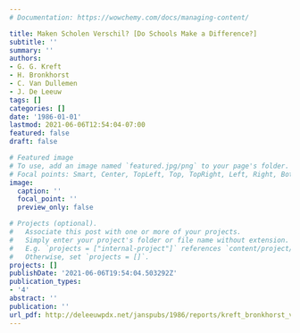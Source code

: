 ```yaml
---
# Documentation: https://wowchemy.com/docs/managing-content/

title: Maken Scholen Verschil? [Do Schools Make a Difference?]
subtitle: ''
summary: ''
authors:
- G. G. Kreft
- H. Bronkhorst
- C. Van Dullemen
- J. De Leeuw
tags: []
categories: []
date: '1986-01-01'
lastmod: 2021-06-06T12:54:04-07:00
featured: false
draft: false

# Featured image
# To use, add an image named `featured.jpg/png` to your page's folder.
# Focal points: Smart, Center, TopLeft, Top, TopRight, Left, Right, BottomLeft, Bottom, BottomRight.
image:
  caption: ''
  focal_point: ''
  preview_only: false

# Projects (optional).
#   Associate this post with one or more of your projects.
#   Simply enter your project's folder or file name without extension.
#   E.g. `projects = ["internal-project"]` references `content/project/deep-learning/index.md`.
#   Otherwise, set `projects = []`.
projects: []
publishDate: '2021-06-06T19:54:04.503292Z'
publication_types:
- '4'
abstract: ''
publication: ''
url_pdf: http://deleeuwpdx.net/janspubs/1986/reports/kreft_bronkhorst_vandullemen_deleeuw_R_86.pdf
---
```

